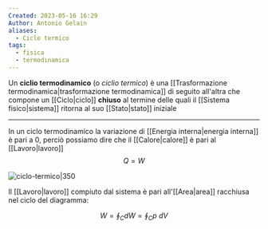 ```yaml
---
Created: 2023-05-16 16:29
Author: Antonio Gelain
aliases:
  - Ciclo termico
tags:
  - fisica
  - termodinamica
---
```


Un **ciclio termodinamico** (o *ciclio termico*) è una [[Trasformazione termodinamica|trasformazione termodinamica]] di seguito all'altra che compone un [[Ciclo|ciclo]] **chiuso** al termine delle quali il [[Sistema fisico|sistema]] ritorna al suo [[Stato|stato]] iniziale

---

In un ciclo termodinamico la variazione di [[Energia interna|energia interna]] è pari a 0, perciò possiamo dire che il [[Calore|calore]] è pari al [[Lavoro|lavoro]]
$$Q = W$$

![ciclo-termico|350](https://www.youmath.it/images/stories/Fisica/termodinamica/esempio-2-trasformazione-ciclica.png)

Il [[Lavoro|lavoro]] compiuto dal sistema è pari all'[[Area|area]] racchiusa nel ciclo del diagramma:

$$W = \oint_{C}dW = \oint_{C} p \ dV$$